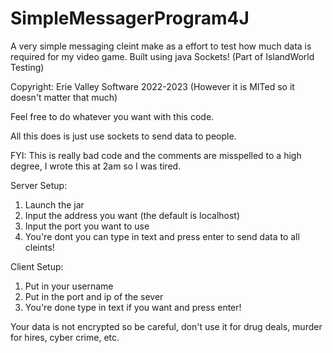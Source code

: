 # SimpleMessagerProgram4J
A very simple messaging cleint make as a effort to test how much data is required for my video game. Built using java Sockets! (Part of IslandWorld Testing)


Copyright: Erie Valley Software 2022-2023 (However it is MITed so it doesn't matter that much)


Feel free to do whatever you want with this code.


All this does is just use sockets to send data to people.

FYI: This is really bad code and the comments are misspelled to a high degree, I wrote this at 2am so I was tired.

Server Setup:

1. Launch the jar
2. Input the address you want (the default is localhost)
3. Input the port you want to use
4. You're dont you can type in text and press enter to send data to all cleints!

Client Setup:

1. Put in your username
2. Put in the port and ip of the sever
3. You're done type in text if you want and press enter!

Your data is not encrypted so be careful, don't use it for drug deals, murder for hires, cyber crime, etc. 
